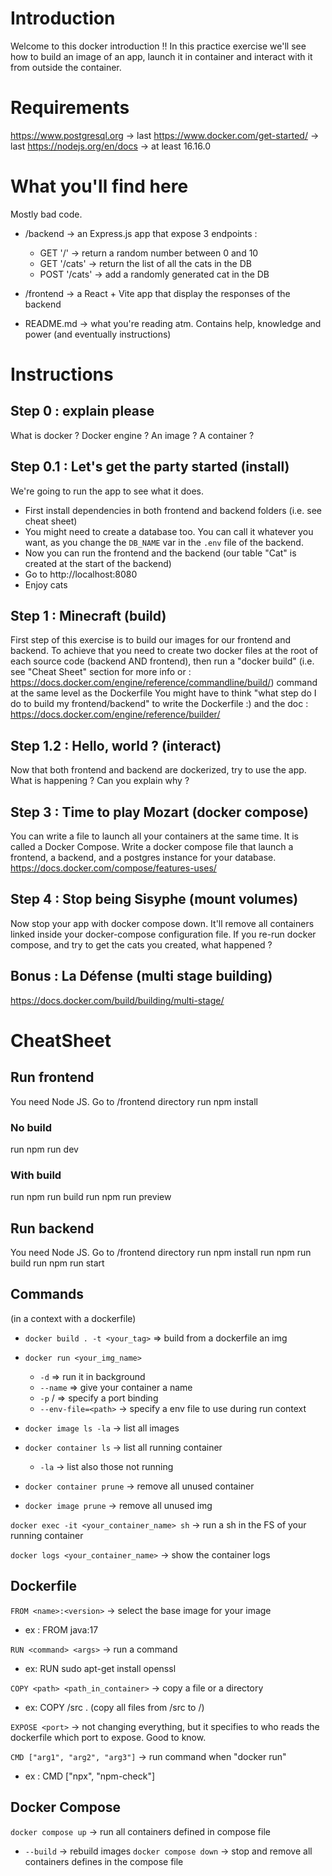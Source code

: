 # Introduction

Welcome to this docker introduction !! 
In this practice exercise we'll see how to build an image of an app, launch it in container and interact with it from outside the container.

# Requirements

https://www.postgresql.org -> last
https://www.docker.com/get-started/ -> last
https://nodejs.org/en/docs -> at least 16.16.0

# What you'll find here

Mostly bad code.

- /backend -> an Express.js app that expose 3 endpoints : 
    - GET '/' -> return a random number between 0 and 10
    - GET '/cats' -> return the list of all the cats in the DB
    - POST '/cats' -> add a randomly generated cat in the DB

- /frontend -> a React + Vite app that display the responses of the backend

- README.md -> what you're reading atm. Contains help, knowledge and power (and eventually instructions)

# Instructions

## Step 0 : explain please

What is docker ? Docker engine ? An image ? A container ? 

## Step 0.1 : Let's get the party started (install)

We're going to run the app to see what it does.
- First install dependencies in both frontend and backend folders (i.e. see cheat sheet)
- You might need to create a database too. You can call it whatever you want, as you change the `DB_NAME` var in the `.env` file of the backend.
- Now you can run the frontend and the backend (our table "Cat" is created at the start of the backend)
- Go to http://localhost:8080
- Enjoy cats

## Step 1 : Minecraft (build)

First step of this exercise is to build our images for our frontend and backend.
To achieve that you need to create two docker files at the root of each source code (backend AND frontend), then run a "docker build" (i.e. see "Cheat Sheet" section for more info or : https://docs.docker.com/engine/reference/commandline/build/) command at the same level as the Dockerfile
You might have to think "what step do I do to build my frontend/backend" to write the Dockerfile :) and the doc : https://docs.docker.com/engine/reference/builder/

## Step 1.2 : Hello, world ? (interact)

Now that both frontend and backend are dockerized, try to use the app. What is happening ?
Can you explain why ?

## Step 3 : Time to play Mozart (docker compose)

You can write a file to launch all your containers at the same time. It is called a Docker Compose.
Write a docker compose file that launch a frontend, a backend, and a postgres instance for your database.
https://docs.docker.com/compose/features-uses/

## Step 4 : Stop being Sisyphe (mount volumes)

Now stop your app with docker compose down. It'll remove all containers linked inside your docker-compose configuration file. If you re-run docker compose, and try to get the cats you created, what happened ? 

## Bonus : La Défense (multi stage building)

https://docs.docker.com/build/building/multi-stage/

# CheatSheet

## Run frontend

You need Node JS.
Go to /frontend directory
run npm install

### No build
run npm run dev

### With build
run npm run build
run npm run preview

## Run backend

You need Node JS.
Go to /frontend directory
run npm install
run npm run build
run npm run start

## Commands

(in a context with a dockerfile)
- `docker build . -t <your_tag>` => build from a dockerfile an img

- `docker run <your_img_name>`
   - `-d` => run it in background
   - `--name` => give your container a name
   - `-p` <hostport>/<dockerport> => specify a port binding
   - `--env-file=<path>` -> specify a env file to use during run context

- `docker image ls -la` -> list all images
- `docker container ls` -> list all running container
   - `-la` -> list also those not running

- `docker container prune` -> remove all unused container
- `docker image prune` -> remove all unused img

`docker exec -it <your_container_name> sh` -> run a sh in the FS of your running container

`docker logs <your_container_name>` -> show the container logs

## Dockerfile

`FROM <name>:<version>` -> select the base image for your image
- ex : FROM java:17

`RUN <command> <args>` -> run a command
- ex: RUN sudo apt-get install openssl

`COPY <path> <path_in_container>` -> copy a file or a directory
- ex: COPY /src . (copy all files from /src to /)

`EXPOSE <port>` -> not changing everything, but it specifies to who reads the dockerfile which port to expose. Good to know.

`CMD ["arg1", "arg2", "arg3"]` -> run command when "docker run"
- ex : CMD ["npx", "npm-check"]

## Docker Compose 

`docker compose up` -> run all containers defined in compose file
- `--build` -> rebuild images
`docker compose down` -> stop and remove all containers defines in the compose file


